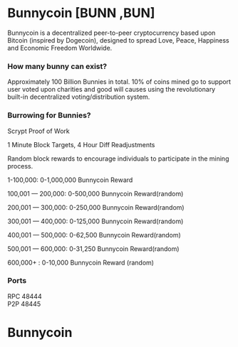 # Bunnycoin [BUNN ,BUN] 

Bunnycoin is a decentralized peer-to-peer cryptocurrency based upon Bitcoin (inspired by Dogecoin), designed to spread Love, Peace, Happiness and Economic Freedom Worldwide.

### How many bunny can exist?

Approximately 100 Billion Bunnies in total. 10% of coins mined go to support user voted upon charities and good will causes using the revolutionary built-in decentralized voting/distribution system.

### Burrowing for Bunnies?
Scrypt Proof of Work

1 Minute Block Targets, 4 Hour Diff Readjustments

Random block rewards to encourage individuals to participate in the mining process.

1-100,000: 0-1,000,000 Bunnycoin Reward

100,001 — 200,000: 0-500,000 Bunnycoin Reward(random)

200,001 — 300,000: 0-250,000 Bunnycoin Reward(random)

300,001 — 400,000: 0-125,000 Bunnycoin Reward(random)

400,001 — 500,000: 0-62,500 Bunnycoin Reward(random)

500,001 — 600,000: 0-31,250 Bunnycoin Reward(random)

600,000+ : 0-10,000 Bunnycoin Reward (random)


### Ports
RPC 48444<br />
P2P 48445


# Bunnycoin
